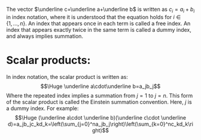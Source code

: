 The vector $\underline c=\underline a+\underline b$ is written as $c_i=a_i+b_i$ in index notation, where it is understood that the equation holds for $i\in\{1,\dots,n\}$. An index that appears once in each term is called a free index. An index that appears exactly twice in the same term is called a dummy index, and always implies summation.
# Scalar products:

In index notation, the scalar product is written as:$$\Huge \underline a\cdot\underline b=a_jb_j$$Where the repeated index implies a summation from $j=1$ to $j=n$. This form of the scalar product is called the Einstein summation convention. Here, $j$ is a dummy index. For example:$$\Huge (\underline a\cdot \underline b)(\underline c\cdot \underline d)=a_jb_jc_kd_k=\left(\sum_{j=0}^na_jb_j\right)\left(\sum_{k=0}^nc_kd_k\right)$$